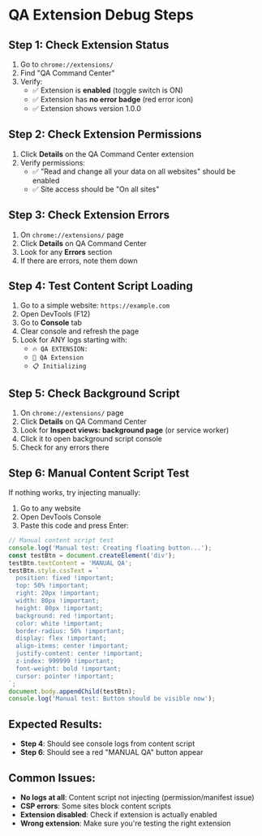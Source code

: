# QA Extension Debug Steps

## Step 1: Check Extension Status
1. Go to `chrome://extensions/`
2. Find "QA Command Center"
3. Verify:
   - ✅ Extension is **enabled** (toggle switch is ON)
   - ✅ Extension has **no error badge** (red error icon)
   - ✅ Extension shows version 1.0.0

## Step 2: Check Extension Permissions
1. Click **Details** on the QA Command Center extension
2. Verify permissions:
   - ✅ "Read and change all your data on all websites" should be enabled
   - ✅ Site access should be "On all sites"

## Step 3: Check Extension Errors
1. On `chrome://extensions/` page
2. Click **Details** on QA Command Center
3. Look for any **Errors** section
4. If there are errors, note them down

## Step 4: Test Content Script Loading
1. Go to a simple website: `https://example.com`
2. Open DevTools (F12)
3. Go to **Console** tab
4. Clear console and refresh the page
5. Look for ANY logs starting with:
   - `🔥 QA EXTENSION:`
   - `🚀 QA Extension`
   - `📋 Initializing`

## Step 5: Check Background Script
1. On `chrome://extensions/` page
2. Click **Details** on QA Command Center  
3. Look for **Inspect views: background page** (or service worker)
4. Click it to open background script console
5. Check for any errors there

## Step 6: Manual Content Script Test
If nothing works, try injecting manually:
1. Go to any website
2. Open DevTools Console
3. Paste this code and press Enter:
```javascript
// Manual content script test
console.log('Manual test: Creating floating button...');
const testBtn = document.createElement('div');
testBtn.textContent = 'MANUAL QA';
testBtn.style.cssText = `
  position: fixed !important;
  top: 50% !important;
  right: 20px !important;
  width: 80px !important;
  height: 80px !important;
  background: red !important;
  color: white !important;
  border-radius: 50% !important;
  display: flex !important;
  align-items: center !important;
  justify-content: center !important;
  z-index: 999999 !important;
  font-weight: bold !important;
  cursor: pointer !important;
`;
document.body.appendChild(testBtn);
console.log('Manual test: Button should be visible now');
```

## Expected Results:
- **Step 4**: Should see console logs from content script
- **Step 6**: Should see a red "MANUAL QA" button appear

## Common Issues:
- **No logs at all**: Content script not injecting (permission/manifest issue)
- **CSP errors**: Some sites block content scripts
- **Extension disabled**: Check if extension is actually enabled
- **Wrong extension**: Make sure you're testing the right extension